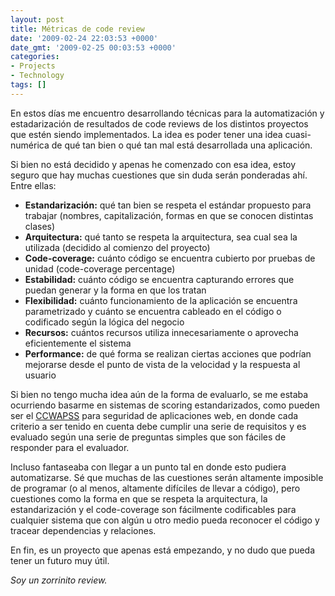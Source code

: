 ```yaml
---
layout: post
title: Métricas de code review
date: '2009-02-24 22:03:53 +0000'
date_gmt: '2009-02-25 00:03:53 +0000'
categories:
- Projects
- Technology
tags: []
---
```

<div>

En estos días me encuentro desarrollando técnicas para la automatización y estadarización de resultados de code reviews de los distintos proyectos que estén siendo implementados. La idea es poder tener una idea cuasi-numérica de qué tan bien o qué tan mal está desarrollada una aplicación.

Si bien no está decidido y apenas he comenzado con esa idea, estoy seguro que hay muchas cuestiones que sin duda serán ponderadas ahí. Entre ellas:

- **Estandarización:** qué tan bien se respeta el estándar propuesto para trabajar (nombres, capitalización, formas en que se conocen distintas clases)
- **Arquitectura:** qué tanto se respeta la arquitectura, sea cual sea la utilizada (decidido al comienzo del proyecto)
- **Code-coverage:** cuánto código se encuentra cubierto por pruebas de unidad (code-coverage percentage)
- **Estabilidad:** cuánto código se encuentra capturando errores que puedan generar y la forma en que los tratan
- **Flexibilidad:** cuánto funcionamiento de la aplicación se encuentra parametrizado y cuánto se encuentra cableado en el código o codificado según la lógica del negocio
- **Recursos:** cuántos recursos utiliza innecesariamente o aprovecha eficientemente el sistema
- **Performance:** de qué forma se realizan ciertas acciones que podrían mejorarse desde el punto de vista de la velocidad y la respuesta al usuario

Si bien no tengo mucha idea aún de la forma de evaluarlo, se me estaba ocurriendo basarme en sistemas de scoring estandarizados, como pueden ser el [CCWAPSS](http://ccwapss.blogspot.com/) para seguridad de aplicaciones web, en donde cada criterio a ser tenido en cuenta debe cumplir una serie de requisitos y es evaluado según una serie de preguntas simples que son fáciles de responder para el evaluador.

Incluso fantaseaba con llegar a un punto tal en donde esto pudiera automatizarse. Sé que muchas de las cuestiones serán altamente imposible de programar (o al menos, altamente difíciles de llevar a código), pero cuestiones como la forma en que se respeta la arquitectura, la estandarización y el code-coverage son fácilmente codificables para cualquier sistema que con algún u otro medio pueda reconocer el código y tracear dependencias y relaciones.

En fin, es un proyecto que apenas está empezando, y no dudo que pueda tener un futuro muy útil.

_Soy un zorrinito review._

